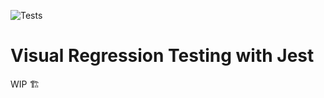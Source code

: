 ![Tests](https://github.com/tvthatsme/visual-regression-jest/workflows/Test/badge.svg)

# Visual Regression Testing with Jest

WIP 🏗
